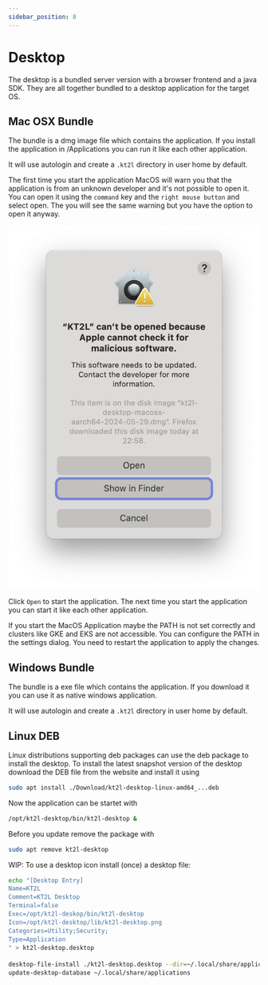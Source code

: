 ```yaml
---
sidebar_position: 8
---
```


# Desktop

The desktop is a bundled server version with a browser frontend and a java SDK.
They are all together bundled to a desktop application for the target OS.

## Mac OSX Bundle

The bundle is a dmg image file which contains the application. If you install
the application in /Applications you can run it like each other application.

It will use autologin and create a `.kt2l` directory in user home by default.

The first time you start the application MacOS will warn you that the application
is from an unknown developer and it's not possible to open it. You can open it
using the `command` key and the `right mouse button` and select open. The you
will see the same warning but you have the option to open it anyway.

![MacOSX Warning](macosx-warn-01.png)

Click `Open` to start the application. The next time you start the application you
can start it like each other application.

If you start the MacOS Application maybe the PATH is not set correctly and clusters
like GKE and EKS are not accessible. You can configure the PATH in the settings dialog.
You need to restart the application to apply the changes.

## Windows Bundle

The bundle is a exe file which contains the application. If you download it
you can use it as native windows application.

It will use autologin and create a `.kt2l` directory in user home by default.

## Linux DEB

Linux distributions supporting deb packages can use the deb package to install the desktop.
To install the latest snapshot version of the desktop download the DEB file from the website and
install it using 

```bash
sudo apt install ./Download/kt2l-desktop-linux-amd64_...deb
```
Now the application can be startet with
```bash
/opt/kt2l-desktop/bin/kt2l-desktop &
```
Before you update remove the package with
```bash
sudo apt remove kt2l-desktop
```

WIP: To use a desktop icon install (once) a desktop file:

```bash
echo "[Desktop Entry]
Name=KT2L
Comment=KT2L Desktop
Terminal=false
Exec=/opt/kt2l-deskop/bin/kt2l-desktop
Icon=/opt/kt2l-desktop/lib/kt2l-desktop.png
Categories=Utility;Security;
Type=Application
" > kt2l-desktop.desktop

desktop-file-install ./kt2l-desktop.desktop --dir=~/.local/share/applications
update-desktop-database ~/.local/share/applications
```

